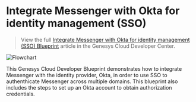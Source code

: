 # Integrate Messenger with Okta for identity management (SSO)

> View the full [Integrate Messenger with Okta for identity management (SSO) Blueprint](https://developer.mypurecloud.com/blueprints/messenger-authentication-okta-integration-blueprint/index) article in the Genesys Cloud Developer Center.

![Flowchart](./blueprint/images/Messenger_Okta_Integration.png "Integrate Messenger with OKTA - Identity Provider")

This Genesys Cloud Developer Blueprint demonstrates how to integrate Messenger with the identity provider, Okta, in order to use SSO to authenthicate Messenger across multiple domains. This blueprint also includes the steps to set up an Okta account to obtain authorization credentials.
